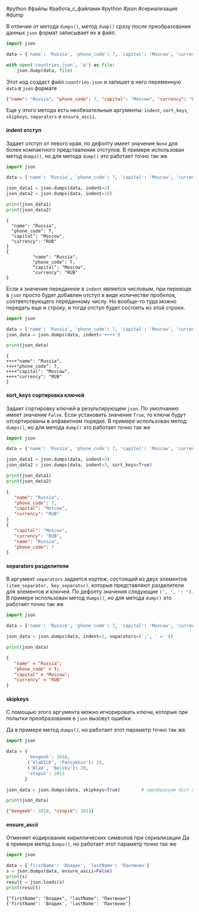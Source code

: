 #python #файлы #работа_с_файлами #python #json #сериализация #dump


В отличии от метода `dumps()`, метод `dump()` сразу после преобразования данных `json` формат записывает их в файл.
```python
import json

data = {'name': 'Russia', 'phone_code': 7, 'capital': 'Moscow', 'currency': 'RUB'}

with open('countries.json', 'w') as file:
	json.dump(data, file)
```
Этот код создаст файл `countries.json` и запишет в него переменную `data` в `json` формате
```json
{"name": "Russia", "phone_code": 7, "capital": "Moscow", "currency": "RUB"}
```

Еще у этого метода есть необязательные аргументы: `indent`, `sort_keys`, `skipkeys`, `separators` и `ensure_ascii`.
#### indent отступ
Задает отступ от левого края. по дефолту имеет значение `None` для более компактного представления отступов.
В примере использован метод `dumps()`, но для метода `dump()` это работает точно так же
```python
import json

data = {'name': 'Russia', 'phone_code': 7, 'capital': 'Moscow', 'currency': 'RUB'}

json_data1 = json.dumps(data, indent=2)
json_data2 = json.dumps(data, indent=10)

print(json_data1)
print(json_data2)
```
```
{
  "name": "Russia",
  "phone_code": 7,
  "capital": "Moscow",
  "currency": "RUB"
}
{
          "name": "Russia",
          "phone_code": 7,
          "capital": "Moscow",
          "currency": "RUB"
}
```
Если а значение переданное в `indent` является числовым, при переводе в `json` просто будет добавлен отступ в виде количестве пробелов, соответствующего переданному числу. Но вообще-то туда можно передать еще и строку, и тогда отступ будет состоять из этой строки.
```python
import json

data = {'name': 'Russia', 'phone_code': 7, 'capital': 'Moscow', 'currency': 'RUB'}
json_data = json.dumps(data, indent='++++')

print(json_data)
```
```
{
++++"name": "Russia",
++++"phone_code": 7,
++++"capital": "Moscow",
++++"currency": "RUB"
}
```
#### sort_keys сортировка ключей
Задает сортировку ключей в результирующем `json`. По умолчанию имеет значение `False`.
Если установить значение `True`, то ключи будут отсортированы в алфавитном порядке.
В примере использован метод `dumps()`, но для метода `dump()` это работает точно так же
```python
import json

data = {'name': 'Russia', 'phone_code': 7, 'capital': 'Moscow', 'currency': 'RUB'}

json_data1 = json.dumps(data, indent=3)
json_data2 = json.dumps(data, indent=3, sort_keys=True)

print(json_data1)
print(json_data2)
```
```json
{
   "name": "Russia",
   "phone_code": 7,
   "capital": "Moscow",
   "currency": "RUB"
}
{
   "capital": "Moscow",
   "currency": "RUB",
   "name": "Russia",
   "phone_code": 7
}
```

#### separators разделители
В аргумент `separators` задается кортеж, состоящий из двух элементов `(item_separator, key_separator)`, которые представляют разделители для элементов и ключей. По дефолту значения следующие `(', ', ': ')`.
В примере использован метод `dumps()`, но для метода `dump()` это работает точно так же
```python
import json

data = {'name': 'Russia', 'phone_code': 7, 'capital': 'Moscow', 'currency': 'RUB'}

json_data = json.dumps(data, indent=3, separators=(';', ' = '))

print(json_data)
```
```json
{
   "name" = "Russia";
   "phone_code" = 7;
   "capital" = "Moscow";
   "currency" = "RUB"
}
```

#### skipkeys
С помощью этого аргумента можно игнорировать ключи, которые при попытки преобразования в `json` вызовут ошибки.

Да в примере метод `dumps()`, но работает этот параметр точно так же.
```python
import json

data = {
        'beegeek': 2018,
        ('VlaDICK', 'Pantykhin'): 29,
        ('Wlad', 'Belsky'): 20,
        'stepik': 2013
       }

json_data = json.dumps(data, skipkeys=True)        # преобразуем dict в json

print(json_data)
```
```json
{"beegeek": 2018, "stepik": 2013}
```
#### ensure_ascii
Отменяет кодирование кириллических символов при сериализации
Да в примере метод `dumps()`, но работает этот параметр точно так же
```python
import json

data = {'firstName': 'Владик', 'lastName': 'Пантюхин'}
s = json.dumps(data, ensure_ascii=False)
print(s)
result = json.loads(s)
print(result)
```
```
{"firstName": "Владик", "lastName": "Пантюхин"}
{'firstName': 'Владик', 'lastName': 'Пантюхин'}
```